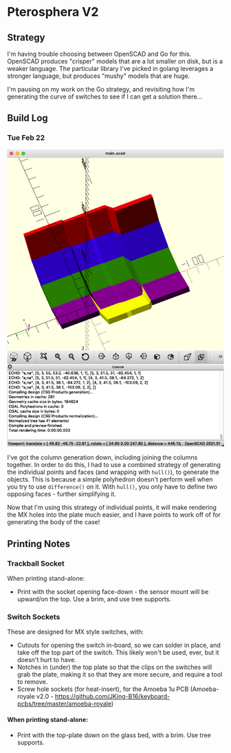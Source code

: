 # Pterosphera V2

## Strategy
I'm having trouble choosing between OpenSCAD and Go for this.  OpenSCAD produces "crisper" models that are a lot smaller on disk, but is a weaker language.  The particular library I've picked in golang leverages a stronger language, but produces "mushy" models that are huge.

I'm pausing on my work on the Go strategy, and revisiting how I'm generating the curve of switches to see if I can get a solution there...

## Build Log

### Tue Feb 22
![Tue Feb 22 progress](docs/build_log/2022-02-22_11-11-55.png)

I've got the column generation down, including joining the columns together.  In order to do this, I had to use a combined strategy of generating the individual points and faces (and wrapping with `hull()`), to generate the objects.  This is because a simple polyhedron doesn't perform well when you try to use `difference()` on it.  With `hull()`, you only have to define two opposing faces - further simplifying it.

Now that I'm using this strategy of individual points, it will make rendering the MX holes into the plate much easier, and I have points to work off of for generating the body of the case!

## Printing Notes

### Trackball Socket
When printing stand-alone:

  * Print with the socket opening face-down - the sensor mount will be upward/on the top.  Use a brim, and use tree supports.

### Switch Sockets
These are designed for MX style switches, with:

  * Cutouts for opening the switch in-board, so we can solder in place, and take off the top part of the switch.  This likely won't be used, ever, but it doesn't hurt to have.
  * Notches in (under) the top plate so that the clips on the switches will grab the plate, making it so that they are more secure, and require a tool to remove.
  * Screw hole sockets (for heat-insert), for the Amoeba 1u PCB (Amoeba-royale v2.0 - https://github.com/JKing-B16/keyboard-pcbs/tree/master/amoeba-royale)

#### When printing stand-alone:

  * Print with the top-plate down on the glass bed, with a brim.  Use tree supports.
